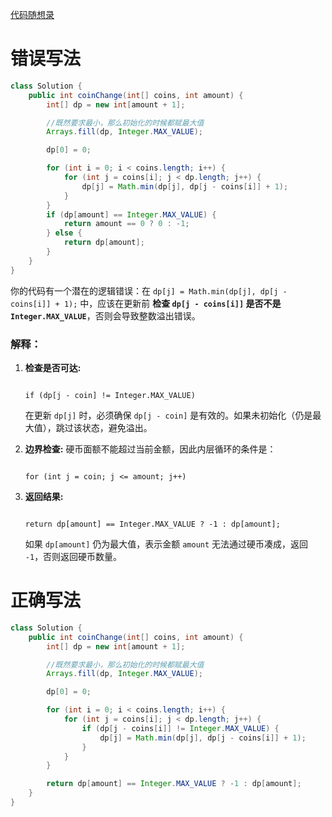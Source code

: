 [代码随想录](https://www.programmercarl.com/0322.零钱兑换.html)





# 错误写法

```java
class Solution {
    public int coinChange(int[] coins, int amount) {
        int[] dp = new int[amount + 1];

        //既然要求最小，那么初始化的时候都赋最大值
        Arrays.fill(dp, Integer.MAX_VALUE);

        dp[0] = 0;

        for (int i = 0; i < coins.length; i++) {
            for (int j = coins[i]; j < dp.length; j++) {
                dp[j] = Math.min(dp[j], dp[j - coins[i]] + 1);
            }
        }
        if (dp[amount] == Integer.MAX_VALUE) {
            return amount == 0 ? 0 : -1;
        } else {
            return dp[amount];
        }
    }
}
```

你的代码有一个潜在的逻辑错误：在 `dp[j] = Math.min(dp[j], dp[j - coins[i]] + 1);` 中，应该在更新前 **检查 `dp[j - coins[i]]` 是否不是 `Integer.MAX_VALUE`**，否则会导致整数溢出错误。

### **解释：**

1. **检查是否可达:**

   ```
   
   if (dp[j - coin] != Integer.MAX_VALUE)
   ```

   在更新 `dp[j]` 时，必须确保 `dp[j - coin]` 是有效的。如果未初始化（仍是最大值），跳过该状态，避免溢出。

2. **边界检查:** 硬币面额不能超过当前金额，因此内层循环的条件是：

   ```
   
   for (int j = coin; j <= amount; j++)
   ```

3. **返回结果:**

   ```
   
   return dp[amount] == Integer.MAX_VALUE ? -1 : dp[amount];
   ```

   如果 `dp[amount]` 仍为最大值，表示金额 `amount` 无法通过硬币凑成，返回 `-1`，否则返回硬币数量。





# 正确写法



```java
class Solution {
    public int coinChange(int[] coins, int amount) {
        int[] dp = new int[amount + 1];

        //既然要求最小，那么初始化的时候都赋最大值
        Arrays.fill(dp, Integer.MAX_VALUE);

        dp[0] = 0;

        for (int i = 0; i < coins.length; i++) {
            for (int j = coins[i]; j < dp.length; j++) {
                if (dp[j - coins[i]] != Integer.MAX_VALUE) {
                    dp[j] = Math.min(dp[j], dp[j - coins[i]] + 1);
                }
            }
        }

        return dp[amount] == Integer.MAX_VALUE ? -1 : dp[amount];
    }
}
```